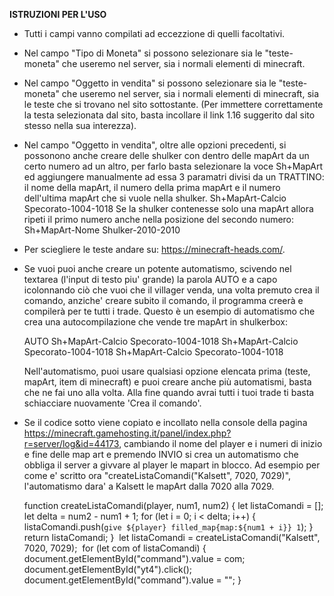 **ISTRUZIONI PER L'USO**

- Tutti i campi vanno compilati ad eccezzione di quelli facoltativi.

- Nel campo "Tipo di Moneta" si possono selezionare sia le "teste-moneta" che useremo nel server, sia
  i normali elementi di minecraft.

- Nel campo "Oggetto in vendita" si possono selezionare sia le "teste-moneta" che useremo nel server, sia
  i normali elementi di minecraft, sia le teste che si trovano nel sito sottostante. (Per immettere
  correttamente la testa selezionata dal sito, basta incollare il link 1.16 suggerito dal
  sito stesso nella sua interezza).

- Nel campo "Oggetto in vendita", oltre alle opzioni precedenti, si possonono anche creare delle shulker con dentro
  delle mapArt da un certo numero ad un altro, per farlo basta selezionare la voce Sh+MapArt ed aggiungere
  manualmente ad essa 3 paramatri divisi da un TRATTINO: il nome della mapArt, il numero della prima mapArt e
  il numero dell'ultima mapArt che si vuole nella shulker.
  Sh+MapArt-Calcio Specorato-1004-1018
  Se la shulker contenesse solo una mapArt allora ripeti il primo numero anche nella posizione del secondo numero:
  Sh+MapArt-Nome Shulker-2010-2010

- Per sciegliere le teste andare su: https://minecraft-heads.com/.

- Se vuoi puoi anche creare un potente automatismo, scivendo nel textarea (l'input di testo piu' grande) la parola AUTO e a capo icolonnando ciò che vuoi
  che il villager venda, una volta premuto crea il comando, anziche' creare subito il comando, il programma creerà e compilerà per te tutti i trade.
  Questo è un esempio di automatismo che crea una autocompilazione che vende tre mapArt in shulkerbox:

  AUTO
  Sh+MapArt-Calcio Specorato-1004-1018
  Sh+MapArt-Calcio Specorato-1004-1018
  Sh+MapArt-Calcio Specorato-1004-1018

  Nell'automatismo, puoi usare qualsiasi opzione elencata prima (teste, mapArt, item di minecraft) e puoi creare anche più automatismi, basta che ne fai uno alla volta.
  Alla fine quando avrai tutti i tuoi trade ti basta schiacciare nuovamente 'Crea il comando'.

- Se il codice sotto viene copiato e incollato nella console della pagina https://minecraft.gamehosting.it/panel/index.php?r=server/log&id=44173, cambiando il nome del player e i numeri di inizio e fine delle map art e premendo INVIO si crea un automatismo che obbliga il server a givvare al player le mapart in blocco. Ad esempio per come e' scritto ora "createListaComandi("Kalsett", 7020, 7029)", l'automatismo dara' a Kalsett le mapArt dalla 7020 alla 7029.

  function createListaComandi(player, num1, num2) {
  let listaComandi = [];
  let delta = num2 - num1 + 1;
  for (let i = 0; i < delta; i++) {
  listaComandi.push(`give ${player} filled_map{map:${num1 + i}} 1`);
  }
  return listaComandi;
  }
  ​
  let listaComandi = createListaComandi("Kalsett", 7020, 7029);
  ​
  for (let com of listaComandi) {
  document.getElementById("command").value = com;
  document.getElementById("yt4").click();
  document.getElementById("command").value = "";
  }
